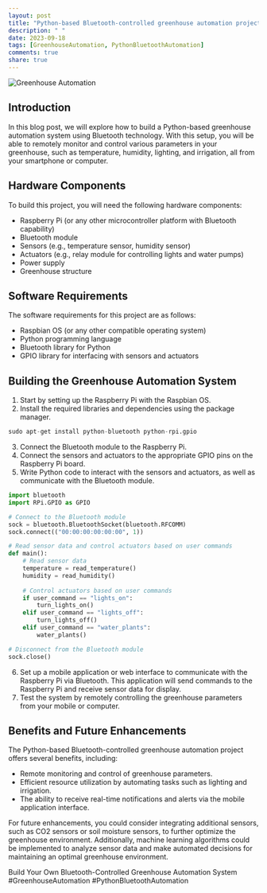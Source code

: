 ```yaml
---
layout: post
title: "Python-based Bluetooth-controlled greenhouse automation project"
description: " "
date: 2023-09-18
tags: [GreenhouseAutomation, PythonBluetoothAutomation]
comments: true
share: true
---
```


![Greenhouse Automation](https://example.com/greenhouse-automation.jpg)

## Introduction
In this blog post, we will explore how to build a Python-based greenhouse automation system using Bluetooth technology. With this setup, you will be able to remotely monitor and control various parameters in your greenhouse, such as temperature, humidity, lighting, and irrigation, all from your smartphone or computer.

## Hardware Components
To build this project, you will need the following hardware components:
- Raspberry Pi (or any other microcontroller platform with Bluetooth capability)
- Bluetooth module
- Sensors (e.g., temperature sensor, humidity sensor)
- Actuators (e.g., relay module for controlling lights and water pumps)
- Power supply
- Greenhouse structure

## Software Requirements
The software requirements for this project are as follows:
- Raspbian OS (or any other compatible operating system)
- Python programming language
- Bluetooth library for Python
- GPIO library for interfacing with sensors and actuators

## Building the Greenhouse Automation System
1. Start by setting up the Raspberry Pi with the Raspbian OS.
2. Install the required libraries and dependencies using the package manager.
```python
sudo apt-get install python-bluetooth python-rpi.gpio
```
3. Connect the Bluetooth module to the Raspberry Pi.
4. Connect the sensors and actuators to the appropriate GPIO pins on the Raspberry Pi board.
5. Write Python code to interact with the sensors and actuators, as well as communicate with the Bluetooth module.
```python
import bluetooth
import RPi.GPIO as GPIO

# Connect to the Bluetooth module
sock = bluetooth.BluetoothSocket(bluetooth.RFCOMM)
sock.connect(("00:00:00:00:00:00", 1))

# Read sensor data and control actuators based on user commands
def main():
    # Read sensor data
    temperature = read_temperature()
    humidity = read_humidity()
    
    # Control actuators based on user commands
    if user_command == "lights_on":
        turn_lights_on()
    elif user_command == "lights_off":
        turn_lights_off()
    elif user_command == "water_plants":
        water_plants()

# Disconnect from the Bluetooth module
sock.close()
```
6. Set up a mobile application or web interface to communicate with the Raspberry Pi via Bluetooth. This application will send commands to the Raspberry Pi and receive sensor data for display.
7. Test the system by remotely controlling the greenhouse parameters from your mobile or computer.

## Benefits and Future Enhancements
The Python-based Bluetooth-controlled greenhouse automation project offers several benefits, including:
- Remote monitoring and control of greenhouse parameters.
- Efficient resource utilization by automating tasks such as lighting and irrigation.
- The ability to receive real-time notifications and alerts via the mobile application interface.

For future enhancements, you could consider integrating additional sensors, such as CO2 sensors or soil moisture sensors, to further optimize the greenhouse environment. Additionally, machine learning algorithms could be implemented to analyze sensor data and make automated decisions for maintaining an optimal greenhouse environment.

Build Your Own Bluetooth-Controlled Greenhouse Automation System
#GreenhouseAutomation #PythonBluetoothAutomation